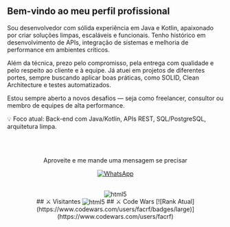 ## Bem-vindo ao meu perfil profissional

Sou desenvolvedor com sólida experiência em Java e Kotlin, apaixonado por criar soluções limpas, escaláveis e funcionais. Tenho histórico em desenvolvimento de APIs, integração de sistemas e melhoria de performance em ambientes críticos.

Além da técnica, prezo pelo compromisso, pela entrega com qualidade e pelo respeito ao cliente e à equipe. Já atuei em projetos de diferentes portes, sempre buscando aplicar boas práticas, como SOLID, Clean Architecture e testes automatizados.

Estou sempre aberto a novos desafios — seja como freelancer, consultor ou membro de equipes de alta performance.

💡 Foco atual: Back-end com Java/Kotlin, APIs REST, SQL/PostgreSQL, arquitetura limpa.

</div><br></br>

<p align="center">Aproveite e me mande uma mensagem se precisar</br></p>
<p align="center"> <a href="https://wa.me/+5528999496882" target="_blank"> <img alt="WhatsApp" src="https://img.shields.io/badge/WhatsApp-25D366?style=for-the-badge&logo=whatsapp&logoColor=white"/> </a> </p>
</div></br>

<div align="center" style="display: inline_block">
  <img align="center" alt="html5" src="https://github-readme-stats.vercel.app/api?username=facrf&show_icons=true&theme=transparent&hide_title=true&count_private=true&include_all_commits=true"/>
</div>

<div align="center" style="display: inline_block">
  ## ⚔️ Visitantes
  <img align="center" alt="html5" src="https://api.visitorbadge.io/api/VisitorHit?user=facrf&repo=github-visitors-badge&countColor=%237B1E7A"/>
  ## ⚔️ Code Wars
  [![Rank Atual](https://www.codewars.com/users/facrf/badges/large)](https://www.codewars.com/users/facrf)
</div>























<!--
**facrf/facrf** is a ✨ _special_ ✨ repository because its `README.md` (this file) appears on your GitHub profile.

Here are some ideas to get you started:

- 🔭 I’m currently working on ...
- 🌱 I’m currently learning ...
- 👯 I’m looking to collaborate on ...
- 🤔 I’m looking for help with ...
- 💬 Ask me about ...
- 📫 How to reach me: ...
- 😄 Pronouns: ...
- ⚡ Fun fact: ...
-->
